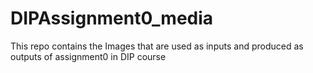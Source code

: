 # DIPAssignment0_media
This repo contains the Images that are used as inputs and produced as outputs of assignment0 in DIP course
